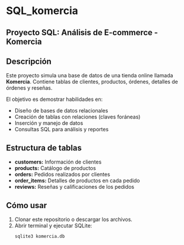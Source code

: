 # SQL_komercia
## Proyecto SQL: Análisis de E-commerce - Komercia

## Descripción

Este proyecto simula una base de datos de una tienda online llamada **Komercia**. Contiene tablas de clientes, productos, órdenes, detalles de órdenes y reseñas.

El objetivo es demostrar habilidades en:

- Diseño de bases de datos relacionales
- Creación de tablas con relaciones (claves foráneas)
- Inserción y manejo de datos
- Consultas SQL para análisis y reportes

## Estructura de tablas

- **customers:** Información de clientes
- **products:** Catálogo de productos
- **orders:** Pedidos realizados por clientes
- **order_items:** Detalles de productos en cada pedido
- **reviews:** Reseñas y calificaciones de los pedidos

## Cómo usar

1. Clonar este repositorio o descargar los archivos.
2. Abrir terminal y ejecutar SQLite:
   ```bash
   sqlite3 komercia.db
